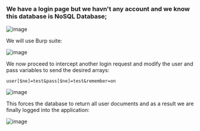 ### We have a login page but we havn't any account and we know this database is NoSQL Database;


![image](https://github.com/4bo4yman/Web-Application-Penetration-Testing/assets/156849852/b11fa067-ec3b-4a0b-9bf7-f8b88f73d679)

We will use Burp suite:

![image](https://github.com/4bo4yman/Web-Application-Penetration-Testing/assets/156849852/408f71ff-150f-4b88-af91-1639c70dfb7a)



We now proceed to intercept another login request and modify the user and pass variables to send the desired arrays:

```
user[$ne]=test&pass[$ne]=test&remember=on
```

![image](https://github.com/4bo4yman/Web-Application-Penetration-Testing/assets/156849852/1fc44bb0-6475-49ab-b1d2-bcfe1177cf5c)


This forces the database to return all user documents and as a result we are finally logged into the application:


![image](https://github.com/4bo4yman/Web-Application-Penetration-Testing/assets/156849852/c58433b6-c68f-47da-93ae-7fc56d44d69d)
